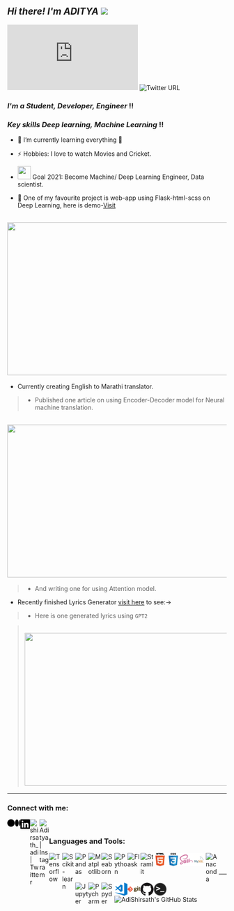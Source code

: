 ## ***Hi there! I'm ADITYA <img src="https://media.giphy.com/media/3ohhwMDyS6rv3sB8yI/giphy.gif" width=50px hight=50px>***

[![Linkedin](https://img.shields.io/website?label=linkedin&style=for-the-badge&url=https%3A%2F%linkedin.com)][linkedin]
![Twitter URL](https://img.shields.io/twitter/url?label=Follow&style=social&url=https%3A%2F%2Ftwitter.com%2FAdishirsath77%3Foriginal_referer%3Dhttps%253A%252F%252Fgithub.com%252FcodeSTACKr%26screen_name%3DAdishirsath77)

### ***I'm a Student, Developer, Engineer*** !!
### ***Key skills Deep learning, Machine Learning*** !!
- 🌱 I’m currently learning everything 🤣
- ⚡ Hobbies: I love to watch Movies and Cricket.

-  <img src="https://user-images.githubusercontent.com/75840165/113469768-f18fa080-946d-11eb-970d-036eb614f2d6.png" width=30 height=30> Goal 2021: Become Machine/ Deep Learning Engineer, Data scientist.
- 🔭 One of my favourite project is web-app using Flask-html-scss on Deep Learning, here is demo-[Visit](https://github.com/AdiShirsath/Cassava-Leaf-Disease-Detection)

&nbsp;&nbsp;&nbsp;&nbsp;&nbsp;&nbsp;[<img src="https://user-images.githubusercontent.com/75840165/115149325-2bbd8c80-a081-11eb-98cf-44e8c6b5ac11.gif" width=600 height=350>](https://github.com/AdiShirsath/Cassava-Leaf-Disease-Detection)

* Currently creating English to Marathi translator.
>* Published one article on using Encoder-Decoder model for Neural machine translation.


&nbsp;&nbsp;&nbsp;&nbsp;&nbsp;&nbsp;&nbsp;&nbsp;&nbsp;[<img src="https://user-images.githubusercontent.com/75840165/121858312-1fb61a00-cd14-11eb-8486-de0d0a897a2b.jpg" width=550 height=350>](https://medium.com/geekculture/neural-machine-translation-using-sequence-to-sequence-model-164a5905bcd7)

>*  And writing one for using Attention model.


* Recently finished Lyrics Generator [visit here](https://github.com/AdiShirsath/Lyrics-Generator) to see:-> 
>* Here is one generated lyrics using `GPT2`

 >&nbsp;&nbsp;&nbsp;&nbsp;<img src="https://user-images.githubusercontent.com/75840165/119500444-72d82500-bd85-11eb-98fd-29cfc9adb816.png" width=550 height=350>


-----
### Connect with me:

[<img align="left" alt="Aditya | medium" width="30px" src="https://github.com/AdiShirsath/AdiShirsath/blob/main/icons/medium.svg" />][medium]
[<img align="left" alt="Aditya| LinkedIn" width="22px" src="https://github.com/AdiShirsath/AdiShirsath/blob/main/icons/linkedin.svg" />][linkedin]
[<img align="left" alt="shirsath_adi | Twitter" width="22px" color="white" src="https://user-images.githubusercontent.com/75840165/113473034-9e751800-9484-11eb-92af-5b0f8b348b88.png" />][twitter]
[<img align="left" alt="Aditya | Instagram" width="22px" src="https://cdn.jsdelivr.net/npm/simple-icons@v3/icons/instagram.svg" />][instagram]&nbsp;

### Languages and Tools:
[<img align="left"  alt="Tensorflow" width="30px" src="https://user-images.githubusercontent.com/75840165/113471283-0aea1a00-9479-11eb-82e3-b9264ffe9aab.png"/>][tensorflow]
[<img align="left" alt="Scikit-learn" width="30px" src="https://user-images.githubusercontent.com/75840165/113471281-09205680-9479-11eb-9947-e712f7dd33f7.png" />][sklearn]
[<img align="left" alt="Pandas" width="30px" src="https://user-images.githubusercontent.com/75840165/113471285-0c1b4700-9479-11eb-9060-01f171b3b562.png" />][pandas]
[<img align="left" alt="Matplotlib" width="30px" src="https://user-images.githubusercontent.com/75840165/113471284-0b82b080-9479-11eb-98a0-bed08a493efb.png" />](https://matplotlib.org/)
[<img align="left" alt="Seaborn" width="30px" src="https://user-images.githubusercontent.com/75840165/113471386-8ba91600-9479-11eb-858b-432a30e66c4c.png" />](https://seaborn.pydata.org/)
[<img align="left" alt="Python" width="30px" src="https://user-images.githubusercontent.com/75840165/113471914-3f5fd500-947d-11eb-846d-c9a1030de47d.png" />](https://www.python.org/)
[<img align="left" alt="Flask" width="30px" src="https://user-images.githubusercontent.com/75840165/113471874-f019a480-947c-11eb-9757-01e239bf340a.png" />](https://flask.palletsprojects.com/en/1.1.x/)
[<img align="left" alt="Stramlit" width="30px" src="https://user-images.githubusercontent.com/75840165/113471875-f14ad180-947c-11eb-9546-02deeb48e3e9.png" />](https://streamlit.io/?target="_blank")

[<img align="left" alt="HTML5" width="30px" src="https://raw.githubusercontent.com/github/explore/80688e429a7d4ef2fca1e82350fe8e3517d3494d/topics/html/html.png" />](https://www.w3schools.com/html/)
[<img align="left" alt="CSS3" width="30px" src="https://raw.githubusercontent.com/github/explore/80688e429a7d4ef2fca1e82350fe8e3517d3494d/topics/css/css.png" />](https://www.w3schools.com/css/default.asp)
[<img align="left" alt="Sass" width="30px" src="https://raw.githubusercontent.com/github/explore/80688e429a7d4ef2fca1e82350fe8e3517d3494d/topics/sass/sass.png" />](https://sass-lang.com/documentation/syntax)
[<img align="left" alt="MySQL" width="30px" src="https://raw.githubusercontent.com/github/explore/80688e429a7d4ef2fca1e82350fe8e3517d3494d/topics/mysql/mysql.png" />](https://www.mysql.com/)

[<img align="left" alt="Anaconda" width="30px" src="https://user-images.githubusercontent.com/75840165/113471448-eb9fbc80-9479-11eb-8590-c52a359c7ede.png" />](https://www.anaconda.com/)
[<img align="left" alt="Jupyter" width="30px" src="https://user-images.githubusercontent.com/75840165/113471503-5650f800-947a-11eb-9039-5d3b7cdc2c53.png" />](https://jupyter.org/)
[<img align="left" alt="Pycharm" width="30px" src="https://user-images.githubusercontent.com/75840165/113471548-c3fd2400-947a-11eb-8b5b-bd5bc3886cc0.png" />](https://www.jetbrains.com/pycharm/)
[<img align="left" alt="Spyder" width="30px" src="https://user-images.githubusercontent.com/75840165/113471601-150d1800-947b-11eb-949e-a19338d06a5e.png" />](https://www.spyder-ide.org/)

[<img align="left" alt="Visual Studio Code" width="30px" src="https://raw.githubusercontent.com/github/explore/80688e429a7d4ef2fca1e82350fe8e3517d3494d/topics/visual-studio-code/visual-studio-code.png" />](https://code.visualstudio.com/)
[<img align="left" alt="Git" width="30px" src="https://raw.githubusercontent.com/github/explore/80688e429a7d4ef2fca1e82350fe8e3517d3494d/topics/git/git.png" />][webdevplaylist]
[<img  align="left" alt="GitHub" width="30px" src="https://raw.githubusercontent.com/github/explore/78df643247d429f6cc873026c0622819ad797942/topics/github/github.png" />][github]
<a href="https://www.youtube.com/playlist?list=PLkwxH9e_vrAJ0WbEsFA9W3I1W-g_BTsbt" target="_blank"><img align="left" alt="Terminal" width="30px" src="https://raw.githubusercontent.com/github/explore/80688e429a7d4ef2fca1e82350fe8e3517d3494d/topics/terminal/terminal.png" /></a>

<br />
<br />

---

   <img align="left" alt="AdiShirsath's GitHub Stats" src="https://github-readme-stat-two.vercel.app/api?username=AdiShirsath&show_icons=true&hide_border=true" />

 
  <!-- Links -->
  [linkedin]: https://www.linkedin.com/in/adishirsath55/
  [github]: https://github.com/AdiShirsath
  [twitter-follow]: https://twitter.com/intent/follow?original_referer=https%3A%2F%2Fgithub.com%2FcodeSTACKr&screen_name=Adishirsath77
  [twitter]:https://twitter.com/Adishirsath77
  [instagram]: https://www.instagram.com/adya_shirsath/
  [tensorflow]: https://www.tensorflow.org/
  [sklearn]: https://scikit-learn.org/stable/index.html
  [pandas]: https://pandas.pydata.org/
  [webdevplaylist]: https://www.youtube.com/playlist?list=PLkwxH9e_vrAJ0WbEsFA9W3I1W-g_BTsbt
  [medium]: https://adityashirsath.medium.com/
